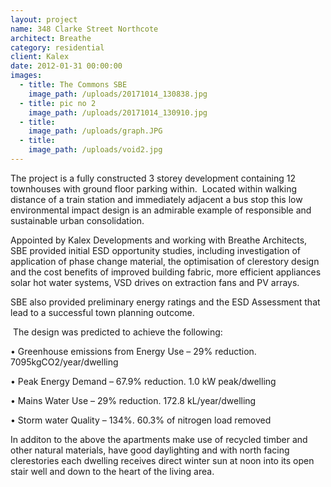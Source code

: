 ```yaml
---
layout: project
name: 348 Clarke Street Northcote
architect: Breathe
category: residential
client: Kalex
date: 2012-01-31 00:00:00
images:
  - title: The Commons SBE
    image_path: /uploads/20171014_130838.jpg
  - title: pic no 2
    image_path: /uploads/20171014_130910.jpg
  - title:
    image_path: /uploads/graph.JPG
  - title:
    image_path: /uploads/void2.jpg
---
```



The project is a fully constructed 3 storey development containing 12 townhouses with ground floor parking within.&nbsp; Located within walking distance of a train station and immediately adjacent a bus stop this low environmental impact design is an admirable example of responsible and sustainable urban consolidation.

Appointed by Kalex Developments and working with Breathe Architects, SBE provided initial ESD opportunity studies, including investigation of application of phase change material, the optimisation of clerestory design and the cost benefits of improved building fabric, more efficient appliances solar hot water systems, VSD drives on extraction fans and PV arrays.

SBE also provided preliminary energy ratings and the ESD Assessment that lead to a successful town planning outcome.

&nbsp;The design was predicted to achieve the following:

• Greenhouse emissions from Energy Use – 29% reduction. 7095kgCO2/year/dwelling

• Peak Energy Demand – 67.9% reduction. 1.0 kW peak/dwelling

• Mains Water Use – 29% reduction. 172.8 kL/year/dwelling

• Storm water Quality – 134%. 60.3% of nitrogen load removed

In additon to the above the apartments make use of recycled timber and other natural materials, have good daylighting and with north facing clerestories each dwelling receives direct winter sun at noon into its open stair well and down to the heart of the living area.